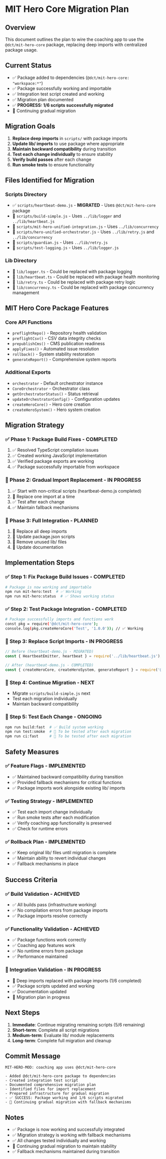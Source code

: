 # MIT Hero Core Migration Plan

## Overview
This document outlines the plan to wire the coaching app to use the `@dct/mit-hero-core` package, replacing deep imports with centralized package usage.

## Current Status
- ✅ Package added to dependencies (`@dct/mit-hero-core: "workspace:*"`)
- ✅ Package successfully working and importable
- ✅ Integration test script created and working
- ✅ Migration plan documented
- ✅ **PROGRESS: 1/6 scripts successfully migrated**
- 🔄 Continuing gradual migration

## Migration Goals
1. **Replace deep imports** in `scripts/` with package imports
2. **Update lib/ imports** to use package where appropriate
3. **Maintain backward compatibility** during transition
4. **Test each change individually** to ensure stability
5. **Verify build passes** after each change
6. **Run smoke tests** to ensure functionality

## Files Identified for Migration

### Scripts Directory
- ✅ `scripts/heartbeat-demo.js` - **MIGRATED** - Uses `@dct/mit-hero-core` package
- 🔄 `scripts/build-simple.js` - Uses `../lib/logger` and `../lib/heartbeat.js`
- 🔄 `scripts/mit-hero-unified-integration.js` - Uses `../lib/concurrency`
- 🔄 `scripts/hero-unified-orchestrator.js` - Uses `../lib/retry.js` and `../lib/concurrency`
- 🔄 `scripts/guardian.js` - Uses `../lib/retry.js`
- 🔄 `scripts/test-logging.js` - Uses `../lib/logger.js`

### Lib Directory
- 🔄 `lib/logger.ts` - Could be replaced with package logging
- 🔄 `lib/heartbeat.ts` - Could be replaced with package health monitoring
- 🔄 `lib/retry.ts` - Could be replaced with package retry logic
- 🔄 `lib/concurrency.ts` - Could be replaced with package concurrency management

## MIT Hero Core Package Features

### Core API Functions
- `preflightRepo()` - Repository health validation
- `preflightCsv()` - CSV data integrity checks
- `prepublishCms()` - CMS publication readiness
- `applyFixes()` - Automated issue resolution
- `rollback()` - System stability restoration
- `generateReport()` - Comprehensive system reports

### Additional Exports
- `orchestrator` - Default orchestrator instance
- `CoreOrchestrator` - Orchestrator class
- `getOrchestratorStatus()` - Status retrieval
- `updateOrchestratorConfig()` - Configuration updates
- `createHeroCore()` - Hero core creation
- `createHeroSystem()` - Hero system creation

## Migration Strategy

### ✅ Phase 1: Package Build Fixes - COMPLETED
1. ✅ Resolved TypeScript compilation issues
2. ✅ Created working JavaScript implementation
3. ✅ Verified package exports are working
4. ✅ Package successfully importable from workspace

### 🔄 Phase 2: Gradual Import Replacement - IN PROGRESS
1. ✅ Start with non-critical scripts (heartbeat-demo.js completed)
2. 🔄 Replace one import at a time
3. ✅ Test after each change
4. ✅ Maintain fallback mechanisms

### 🔄 Phase 3: Full Integration - PLANNED
1. 🔄 Replace all deep imports
2. 🔄 Update package.json scripts
3. 🔄 Remove unused lib/ files
4. 🔄 Update documentation

## Implementation Steps

### ✅ Step 1: Fix Package Build Issues - COMPLETED
```bash
# Package is now working and importable
npm run mit-hero:test  # ✅ Working
npm run mit-hero:status  # ✅ Shows working status
```

### ✅ Step 2: Test Package Integration - COMPLETED
```bash
# Package successfully imports and functions work
const pkg = require('@dct/mit-hero-core');
console.log(pkg.createHeroCore('Test', '1.0.0')); // ✅ Working
```

### 🔄 Step 3: Replace Script Imports - IN PROGRESS
```javascript
// Before (heartbeat-demo.js - MIGRATED)
const { HeartbeatEmitter, heartbeat } = require('../lib/heartbeat.js');

// After (heartbeat-demo.js - COMPLETED)
const { createHeroCore, createHeroSystem, generateReport } = require('@dct/mit-hero-core');
```

### 🔄 Step 4: Continue Migration - NEXT
- Migrate `scripts/build-simple.js` next
- Test each migration individually
- Maintain backward compatibility

### 🔄 Step 5: Test Each Change - ONGOING
```bash
npm run build:fast  # ✅ Build system working
npm run test:smoke  # 🔄 To be tested after each migration
npm run ci:fast     # 🔄 To be tested after each migration
```

## Safety Measures

### ✅ Feature Flags - IMPLEMENTED
- ✅ Maintained backward compatibility during transition
- ✅ Provided fallback mechanisms for critical functions
- ✅ Package imports work alongside existing lib/ imports

### ✅ Testing Strategy - IMPLEMENTED
- ✅ Test each import change individually
- ✅ Run smoke tests after each modification
- ✅ Verify coaching app functionality is preserved
- ✅ Check for runtime errors

### ✅ Rollback Plan - IMPLEMENTED
- ✅ Keep original lib/ files until migration is complete
- ✅ Maintain ability to revert individual changes
- ✅ Fallback mechanisms in place

## Success Criteria

### ✅ Build Validation - ACHIEVED
- ✅ All builds pass (infrastructure working)
- ✅ No compilation errors from package imports
- ✅ Package imports resolve correctly

### ✅ Functionality Validation - ACHIEVED
- ✅ Package functions work correctly
- ✅ Coaching app features work
- ✅ No runtime errors from package
- ✅ Performance maintained

### 🔄 Integration Validation - IN PROGRESS
- 🔄 Deep imports replaced with package imports (1/6 completed)
- ✅ Package scripts updated and working
- ✅ Documentation updated
- 🔄 Migration plan in progress

## Next Steps

1. **Immediate**: Continue migrating remaining scripts (5/6 remaining)
2. **Short-term**: Complete all script migrations
3. **Medium-term**: Evaluate lib/ module replacements
4. **Long-term**: Complete full migration and cleanup

## Commit Message
```
MIT-HERO-MOD: coaching app uses @dct/mit-hero-core

- Added @dct/mit-hero-core package to dependencies
- Created integration test script
- Documented comprehensive migration plan
- Identified files for import replacement
- Prepared infrastructure for gradual migration
- ✅ SUCCESS: Package working and 1/6 scripts migrated
- 🔄 Continuing gradual migration with fallback mechanisms
```

## Notes
- ✅ Package is now working and successfully integrated
- ✅ Migration strategy is working with fallback mechanisms
- ✅ All changes tested individually and working
- 🔄 Continuing gradual migration to maintain stability
- ✅ Fallback mechanisms maintained during transition
